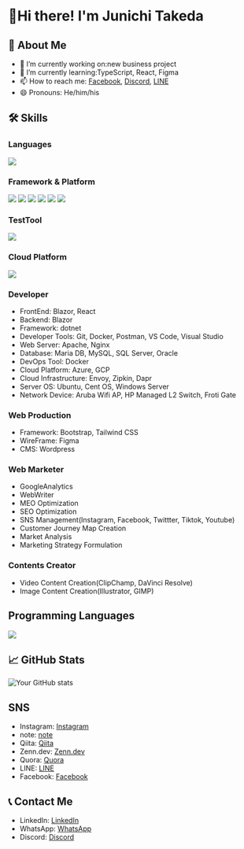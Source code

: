 # 👋Hi there! I'm Junichi Takeda

## 👤 About Me
- 🔭 I’m currently working on:new business project
- 🌱 I’m currently learning:TypeScript, React, Figma
- 📫 How to reach me: [Facebook](https://www.facebook.com/ochtum18?locale=ja_JP), [Discord](https://discord.com/users/544655741626351616), [LINE](https://line.me/ti/p/KaTvFcbhCR)
- 😄 Pronouns: He/him/his  

## 🛠 Skills
### Languages
![](https://skillicons.dev/icons?i=cs,php,js,ts,html,css)

### Framework & Platform
![](https://skillicons.dev/icons?i=dotnet,nodejs,react,sass,tailwind,vite)
![](https://skillicons.dev/icons?i=ps,postman,git,github,visualstudio,wordperss)
![](https://skillicons.dev/icons?i=mysql)
![](https://skillicons.dev/icons?i=figma,ai)
![](https://skillicons.dev/icons?i=linux,ubuntu,docker)
![](https://skillicons.dev/icons?i=nginx)

### TestTool
![](https://skillicons.dev/icons?i=selenium)

### Cloud Platform
![](https://skillicons.dev/icons?i=azure,gcp,aws,cloudflare)

### Developer
- FrontEnd: Blazor, React
- Backend: Blazor
- Framework: dotnet
- Developer Tools: Git, Docker, Postman, VS Code, Visual Studio
- Web Server: Apache, Nginx
- Database: Maria DB, MySQL, SQL Server, Oracle
- DevOps Tool: Docker
- Cloud Platform: Azure, GCP
- Cloud Infrastructure: Envoy, Zipkin, Dapr
- Server OS: Ubuntu, Cent OS, Windows Server
- Network Device: Aruba Wifi AP, HP Managed L2 Switch, Froti Gate

### Web Production
- Framework: Bootstrap, Tailwind CSS
- WireFrame: Figma
- CMS: Wordpress
  
### Web Marketer
- GoogleAnalytics
- WebWriter
- MEO Optimization
- SEO Optimization
- SNS Management(Instagram, Facebook, Twittter, Tiktok, Youtube)
- Customer Journey Map Creation
- Market Analysis
- Marketing Strategy Formulation

### Contents Creator
- Video Content Creation(ClipChamp, DaVinci Resolve)
- Image Content Creation(Illustrator, GIMP)

## Programming Languages
![](https://github-readme-stats.vercel.app/api/top-langs?username=ochtum&show_icons=true&locale=en&layout=compact)

## 📈 GitHub Stats
![Your GitHub stats](https://github-readme-stats.vercel.app/api?username=ochtum&show_icons=true&theme=radical)

## SNS
- Instagram: [Instagram](https://www.instagram.com/ochtum18/)
- note: [note](https://note.com/ochtum)
- Qiita: [Qiita](https://qiita.com/ochtum)
- Zenn.dev: [Zenn.dev](https://zenn.dev/ochtum)
- Quora: [Quora](https://jp.quora.com/profile/Junichi-Takeda-1)
- LINE: [LINE](https://line.me/ti/p/KaTvFcbhCR)
- Facebook: [Facebook](https://www.facebook.com/ochtum18?locale=ja_JP)

## 📞 Contact Me
- LinkedIn: [LinkedIn](https://www.linkedin.com/in/ochtum)
- WhatsApp: [WhatsApp](https://wa.me/819044285643)
- Discord: [Discord](https://discord.com/users/544655741626351616)

